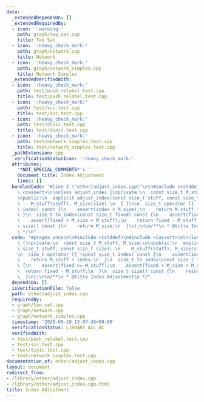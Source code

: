 ```yaml
---
data:
  _extendedDependsOn: []
  _extendedRequiredBy:
  - icon: ':warning:'
    path: graph/two_sat.cpp
    title: Two Sat
  - icon: ':heavy_check_mark:'
    path: graph/network.cpp
    title: Network
  - icon: ':heavy_check_mark:'
    path: graph/network_simplex.cpp
    title: Network Simplex
  _extendedVerifiedWith:
  - icon: ':heavy_check_mark:'
    path: test/push_relabel.test.cpp
    title: test/push_relabel.test.cpp
  - icon: ':heavy_check_mark:'
    path: test/scc.test.cpp
    title: test/scc.test.cpp
  - icon: ':heavy_check_mark:'
    path: test/dinic.test.cpp
    title: test/dinic.test.cpp
  - icon: ':heavy_check_mark:'
    path: test/network_simplex.test.cpp
    title: test/network_simplex.test.cpp
  _pathExtension: cpp
  _verificationStatusIcon: ':heavy_check_mark:'
  attributes:
    '*NOT_SPECIAL_COMMENTS*': ''
    document_title: Index Adjustment
    links: []
  bundledCode: "#line 2 \"other/adjust_index.cpp\"\n\n#include <cstddef>\n#include\
    \ <cassert>\n\nclass adjust_index {\nprivate:\n  const size_t M_stuff, M_size;\n\
    \npublic:\n  explicit adjust_index(const size_t stuff, const size_t size): \n\
    \    M_stuff(stuff), M_size(size) \n  { }\n\n  size_t operator [] (const size_t\
    \ index) const {\n    assert(index < M_size);\n    return M_stuff + index;\n \
    \ }\n  size_t to_index(const size_t fixed) const {\n    assert(fixed >= M_stuff);\n\
    \    assert(fixed < M_size + M_stuff);\n    return fixed - M_stuff;\n  }\n  size_t\
    \ size() const {\n    return M_size;\n  }\n};\n\n/**\n * @title Index Adjustment\n\
    \ */\n"
  code: "#pragma once\n\n#include <cstddef>\n#include <cassert>\n\nclass adjust_index\
    \ {\nprivate:\n  const size_t M_stuff, M_size;\n\npublic:\n  explicit adjust_index(const\
    \ size_t stuff, const size_t size): \n    M_stuff(stuff), M_size(size) \n  { }\n\
    \n  size_t operator [] (const size_t index) const {\n    assert(index < M_size);\n\
    \    return M_stuff + index;\n  }\n  size_t to_index(const size_t fixed) const\
    \ {\n    assert(fixed >= M_stuff);\n    assert(fixed < M_size + M_stuff);\n  \
    \  return fixed - M_stuff;\n  }\n  size_t size() const {\n    return M_size;\n\
    \  }\n};\n\n/**\n * @title Index Adjustment\n */"
  dependsOn: []
  isVerificationFile: false
  path: other/adjust_index.cpp
  requiredBy:
  - graph/two_sat.cpp
  - graph/network.cpp
  - graph/network_simplex.cpp
  timestamp: '2020-09-19 13:07:45+09:00'
  verificationStatus: LIBRARY_ALL_AC
  verifiedWith:
  - test/push_relabel.test.cpp
  - test/scc.test.cpp
  - test/dinic.test.cpp
  - test/network_simplex.test.cpp
documentation_of: other/adjust_index.cpp
layout: document
redirect_from:
- /library/other/adjust_index.cpp
- /library/other/adjust_index.cpp.html
title: Index Adjustment
---
```

